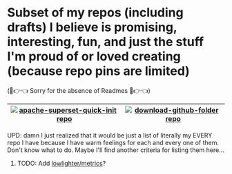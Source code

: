 # Subset of my repos (including drafts) I believe is promising, interesting, fun, and just the stuff I'm proud of or loved creating  (because repo pins are limited)

(🥺👉👈 Sorry for the absence of Readmes 🥺👉👈)

<!-- Don't edit this. It's automatically generated by GitHub Action -->
<!-- REPO-TABLE-INJECT-START -->
|[![apache-superset-quick-init repo](https://github-readme-stats.vercel.app/api/pin?username=nikelborm&repo=apache-superset-quick-init&description_lines_count=3&title_color=f0f6fc&text_color=f0f6fc&icon_color=238636&bg_color=00000000&hide_border=true)](https://github.com/nikelborm/apache-superset-quick-init)|[![download-github-folder repo](https://github-readme-stats.vercel.app/api/pin?username=nikelborm&repo=download-github-folder&description_lines_count=3&title_color=f0f6fc&text_color=f0f6fc&icon_color=238636&bg_color=00000000&hide_border=true)](https://github.com/nikelborm/download-github-folder)|
|-|-|
<!-- REPO-TABLE-INJECT-END -->

UPD: damn I just realized that it would be just a list of literally my EVERY repo I have because I have warm feelings for each and every one of them. Don't know what to do. Maybe I'll find another criteria for listing them here...

1. TODO: Add [lowlighter/metrics](https://github.com/lowlighter/metrics)?
